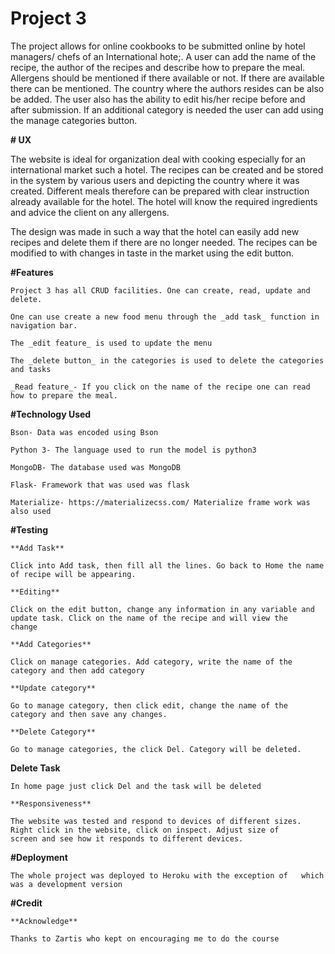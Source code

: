 # **Project 3**

The project allows for online cookbooks to be submitted online by hotel managers/ chefs of an International hote;. A user can add the name of the recipe, the author of the recipes and describe how to prepare the meal. Allergens should be mentioned if there available or not. If there are available there can be mentioned. The country where the authors resides can be also be added.
The user also has the ability to edit his/her recipe before and after submission. If an additional category is needed the user can add using the manage categories button.

**# UX**

The website is ideal for organization deal with cooking especially for an international market such a hotel. The recipes can be created and be stored in the system by various users and depicting the country where it was created. Different meals therefore can be prepared with clear instruction already available for the hotel. The hotel will know the required ingredients and advice the client on any allergens.

The design was made in such a way that the hotel can easily add new recipes and delete them if there are no longer needed. The recipes can be modified to with changes in taste in the market using the edit button.

**#Features**

    Project 3 has all CRUD facilities. One can create, read, update and delete.
    
    One can use create a new food menu through the _add task_ function in navigation bar.
    
    The _edit feature_ is used to update the menu 
    
    The _delete button_ in the categories is used to delete the categories and tasks
    
    _Read feature_- If you click on the name of the recipe one can read how to prepare the meal.
    
**#Technology Used**

    Bson- Data was encoded using Bson
    
    Python 3- The language used to run the model is python3
    
    MongoDB- The database used was MongoDB
    
    Flask- Framework that was used was flask
    
    Materialize- https://materializecss.com/ Materialize frame work was also used
    
**#Testing**

    **Add Task**
    
    Click into Add task, then fill all the lines. Go back to Home the name of recipe will be appearing.
    
    **Editing**
    
    Click on the edit button, change any information in any variable and update task. Click on the name of the recipe and will view the      change
    
    **Add Categories**
    
    Click on manage categories. Add category, write the name of the category and then add category
    
    **Update category**
    
    Go to manage category, then click edit, change the name of the category and then save any changes.
    
    **Delete Category**
    
    Go to manage categories, the click Del. Category will be deleted.
   
   **Delete Task**
   
    In home page just click Del and the task will be deleted
    
    **Responsiveness**
    
    The website was tested and respond to devices of different sizes. Right click in the website, click on inspect. Adjust size of
    screen and see how it responds to different devices.

**#Deployment**

    The whole project was deployed to Heroku with the exception of   which was a development version

**#Credit**

    **Acknowledge**
    
    Thanks to Zartis who kept on encouraging me to do the course


